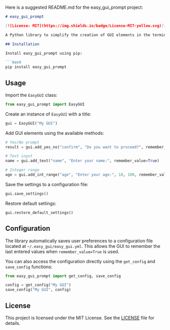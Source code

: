 Here is a suggested README.md for the easy_gui_prompt project:

```markdown
# easy_gui_prompt

[![License: MIT](https://img.shields.io/badge/License-MIT-yellow.svg)](https://opensource.org/licenses/MIT)

A Python library to simplify the creation of GUI elements in the terminal using prompt-toolkit.

## Installation

Install easy_gui_prompt using pip:

```bash
pip install easy_gui_prompt
```

## Usage

Import the `EasyGUI` class:

```python
from easy_gui_prompt import EasyGUI
```

Create an instance of `EasyGUI` with a title:

```python
gui = EasyGUI("My GUI")
```

Add GUI elements using the available methods:

```python
# Yes/No prompt
result = gui.add_yes_no("confirm", "Do you want to proceed?", remember_value=True)

# Text input
name = gui.add_text("name", "Enter your name:", remember_value=True)

# Integer range
age = gui.add_int_range("age", "Enter your age:", 18, 100, remember_value=True)
```

Save the settings to a configuration file:

```python
gui.save_settings()
```

Restore default settings:

```python
gui.restore_default_settings()
```

## Configuration

The library automatically saves user preferences to a configuration file located at `~/.easy_gui/easy_gui.yml`. This allows the GUI to remember the last entered values when `remember_value=True` is used.

You can also access the configuration directly using the `get_config` and `save_config` functions:

```python
from easy_gui_prompt import get_config, save_config

config = get_config("My GUI")
save_config("My GUI", config)
```

## License

This project is licensed under the MIT License. See the [LICENSE](LICENSE.txt) file for details.
```

